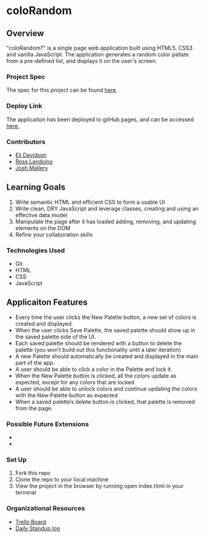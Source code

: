 # coloRandom
## Overview
"coloRandom?" is a single page web application built using HTML5, CSS3 and vanilla JavaScript. The application generates a random color pallate from a pre-defined list, and displays it on the user's screen. 

### Project Spec
The spec for this project can be found [here](https://frontend.turing.edu/projects/module-1/colorandom.html). 

### Deploy Link
The applicaiton has been deployed to gitHub pages, and can be accessed [here.](https://mrlandino.github.io/coloRandom/)

### Contributors
* [Eli Davidson](https://github.com/elleshadow)
* [Ross Landoino](https://github.com/mrlandino)
* [Josh Mallery](https://github.com/JoshMallery)
## Learning Goals
1. Write semantic HTML and efficient CSS to form a usable UI
2. Write clean, DRY JavaScript and leverage classes, creating and using an effective data model
3. Manipulate the page after it has loaded adding, removing, and updating elements on the DOM
4. Refine your collaboration skills

### Technologies Used
* Git 
* HTML
* CSS
* JavaScript

## Applicaiton Features

* Every time the user clicks the New Palette button, a new set of colors is created and displayed.
* When the user clicks Save Palette, the saved palette should show up in the saved palette side of the UI.
* Each saved palette should be rendered with a button to delete the palette (you won’t build out this functionality until a later iteration)
* A new Palette should automatically be created and displayed in the main part of the app.
* A user should be able to click a color in the Palette and lock it.
* When the New Palette button is clicked, all the colors update as expected, except for any colors that are locked
* A user should be able to unlock colors and continue updating the colors with the New Palette button as expected
* When a saved palette’s delete button is clicked, that palette is removed from the page.


### Possible Future Extensions

*    
*  

### Set Up

1. Fork this repo
2. Clone the repo to your local machine
3. View the project in the browser by running open index.html in your terminal

### Organizational Resources

* [Trello Board](https://trello.com/b/5f7bOsJP)
* [Daily Standup log](https://docs.google.com/spreadsheets/d/1AqghO_LYRzL5CAJPUYhsFuCuD4UwMjul1ma0CrAwEGg/edit?usp=sharing)
